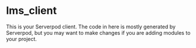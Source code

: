 # lms_client

This is your Serverpod client. The code in here is mostly generated by
Serverpod, but you may want to make changes if you are adding modules to your
project.
